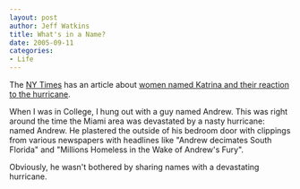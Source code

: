 ```yaml
--- 
layout: post
author: Jeff Watkins
title: What's in a Name?
date: 2005-09-11
categories: 
- Life
---
```


The [NY Times](http://nytimes.com/) has an article about [women named Katrina and their reaction to the hurricane](http://www.nytimes.com/2005/09/11/fashion/sundaystyles/11KAT.html?8hpib).

When I was in College, I hung out with a guy named Andrew. This was right around the time the Miami area was devastated by a nasty hurricane: named Andrew. He plastered the outside of his bedroom door with clippings from various newspapers with headlines like "Andrew decimates South Florida" and "Millions Homeless in the Wake of Andrew's Fury".

Obviously, he wasn't bothered by sharing names with a devastating hurricane.